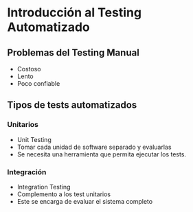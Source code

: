 # Introducción al Testing Automatizado

## Problemas del Testing Manual

- Costoso
- Lento
- Poco confiable

## Tipos de tests automatizados

### Unitarios

- Unit Testing
- Tomar cada unidad de software separado y evaluarlas
- Se necesita una herramienta que permita ejecutar los tests.

### Integración

- Integration Testing
- Complemento a los test unitarios
- Este se encarga de evaluar el sistema completo
